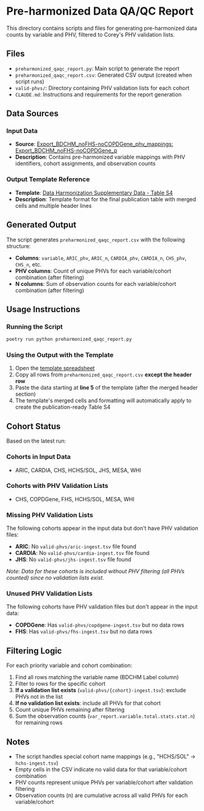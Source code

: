 # Pre-harmonized Data QA/QC Report

This directory contains scripts and files for generating pre-harmonized data counts by variable and PHV, filtered to Corey's PHV validation lists.

## Files

- `preharmonized_qaqc_report.py`: Main script to generate the report
- `preharmonized_qaqc_report.csv`: Generated CSV output (created when script runs)
- `valid-phvs/`: Directory containing PHV validation lists for each cohort
- `CLAUDE.md`: Instructions and requirements for the report generation

## Data Sources

### Input Data
- **Source**: [Export_BDCHM_noFHS-noCOPDGene_phv_mappings: Export_BDCHM_noFHS-noCOPDGene_p](https://docs.google.com/spreadsheets/d/1Fg6YFMldjDJWXTjFLJc4eVyXpOWeGoHJyg68i7u0LC4/edit?gid=1528582058#gid=1528582058)
- **Description**: Contains pre-harmonized variable mappings with PHV identifiers, cohort assignments, and observation counts

### Output Template Reference
- **Template**: [Data Harmonization Supplementary Data - Table S4](https://docs.google.com/spreadsheets/d/1PDaX266_H0haa0aabMYQ6UNtEKT5-ClMarP0FvNntN8/edit?gid=1605543644#gid=1605543644)
- **Description**: Template format for the final publication table with merged cells and multiple header lines

## Generated Output

The script generates `preharmonized_qaqc_report.csv` with the following structure:

- **Columns**: `variable`, `ARIC_phv`, `ARIC_n`, `CARDIA_phv`, `CARDIA_n`, `CHS_phv`, `CHS_n`, etc.
- **PHV columns**: Count of unique PHVs for each variable/cohort combination (after filtering)
- **N columns**: Sum of observation counts for each variable/cohort combination (after filtering)

## Usage Instructions

### Running the Script
```bash
poetry run python preharmonized_qaqc_report.py
```

### Using the Output with the Template
1. Open the [template spreadsheet](https://docs.google.com/spreadsheets/d/1PDaX266_H0haa0aabMYQ6UNtEKT5-ClMarP0FvNntN8/edit?gid=1605543644#gid=1605543644)
2. Copy all rows from `preharmonized_qaqc_report.csv` **except the header row**
3. Paste the data starting at **line 5** of the template (after the merged header section)
4. The template's merged cells and formatting will automatically apply to create the publication-ready Table S4

## Cohort Status

Based on the latest run:

### Cohorts in Input Data
- ARIC, CARDIA, CHS, HCHS/SOL, JHS, MESA, WHI

### Cohorts with PHV Validation Lists
- CHS, COPDGene, FHS, HCHS/SOL, MESA, WHI

### Missing PHV Validation Lists
The following cohorts appear in the input data but don't have PHV validation files:
- **ARIC**: No `valid-phvs/aric-ingest.tsv` file found
- **CARDIA**: No `valid-phvs/cardia-ingest.tsv` file found  
- **JHS**: No `valid-phvs/jhs-ingest.tsv` file found

*Note: Data for these cohorts is included without PHV filtering (all PHVs counted) since no validation lists exist.*

### Unused PHV Validation Lists
The following cohorts have PHV validation files but don't appear in the input data:
- **COPDGene**: Has `valid-phvs/copdgene-ingest.tsv` but no data rows
- **FHS**: Has `valid-phvs/fhs-ingest.tsv` but no data rows

## Filtering Logic

For each priority variable and cohort combination:
1. Find all rows matching the variable name (BDCHM Label column)
2. Filter to rows for the specific cohort
3. **If a validation list exists** (`valid-phvs/{cohort}-ingest.tsv`): exclude PHVs not in the list
4. **If no validation list exists**: include all PHVs for that cohort
5. Count unique PHVs remaining after filtering
6. Sum the observation counts (`var_report.variable.total.stats.stat.n`) for remaining rows

## Notes

- The script handles special cohort name mappings (e.g., "HCHS/SOL" → `hchs-ingest.tsv`)
- Empty cells in the CSV indicate no valid data for that variable/cohort combination
- PHV counts represent unique PHVs per variable/cohort after validation filtering
- Observation counts (n) are cumulative across all valid PHVs for each variable/cohort
